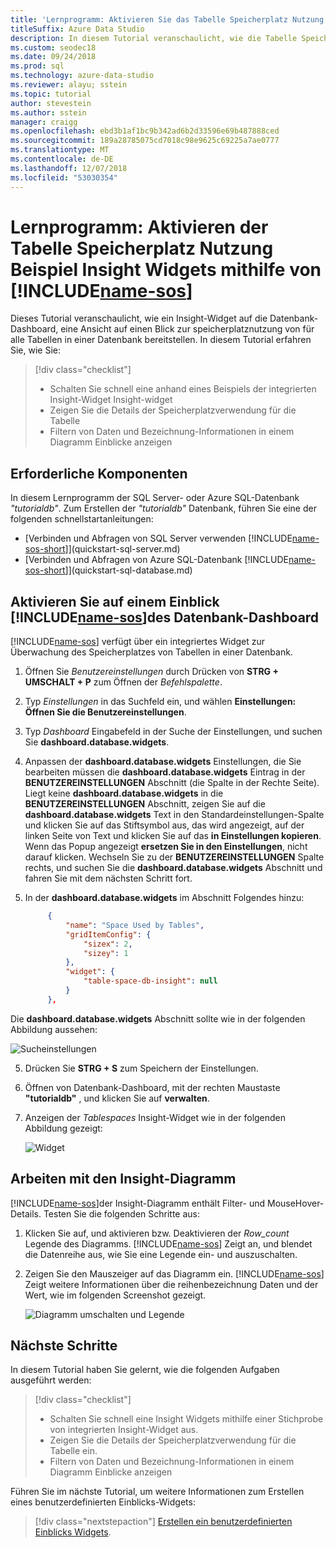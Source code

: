 ```yaml
---
title: 'Lernprogramm: Aktivieren Sie das Tabelle Speicherplatz Nutzung Beispiel Insight-widget'
titleSuffix: Azure Data Studio
description: In diesem Tutorial veranschaulicht, wie die Tabelle Speicherplatz Nutzung Beispiel Einblicke Widget auf dem Studio für Azure Data-Datenbank-Dashboard.
ms.custom: seodec18
ms.date: 09/24/2018
ms.prod: sql
ms.technology: azure-data-studio
ms.reviewer: alayu; sstein
ms.topic: tutorial
author: stevestein
ms.author: sstein
manager: craigg
ms.openlocfilehash: ebd3b1af1bc9b342ad6b2d33596e69b487888ced
ms.sourcegitcommit: 189a28785075cd7018c98e9625c69225a7ae0777
ms.translationtype: MT
ms.contentlocale: de-DE
ms.lasthandoff: 12/07/2018
ms.locfileid: "53030354"
---
```

# <a name="tutorial-enable-the-table-space-usage-sample-insight-widget-using-includename-sosincludesname-sos-shortmd"></a>Lernprogramm: Aktivieren der Tabelle Speicherplatz Nutzung Beispiel Insight Widgets mithilfe von [!INCLUDE[name-sos](../includes/name-sos-short.md)]

Dieses Tutorial veranschaulicht, wie ein Insight-Widget auf die Datenbank-Dashboard, eine Ansicht auf einen Blick zur speicherplatznutzung von für alle Tabellen in einer Datenbank bereitstellen. In diesem Tutorial erfahren Sie, wie Sie:

> [!div class="checklist"]
> * Schalten Sie schnell eine anhand eines Beispiels der integrierten Insight-Widget Insight-widget
> * Zeigen Sie die Details der Speicherplatzverwendung für die Tabelle
> * Filtern von Daten und Bezeichnung-Informationen in einem Diagramm Einblicke anzeigen

## <a name="prerequisites"></a>Erforderliche Komponenten

In diesem Lernprogramm der SQL Server- oder Azure SQL-Datenbank *"tutorialdb"*. Zum Erstellen der *"tutorialdb"* Datenbank, führen Sie eine der folgenden schnellstartanleitungen:

- [Verbinden und Abfragen von SQL Server verwenden [!INCLUDE[name-sos-short](../includes/name-sos-short.md)]](quickstart-sql-server.md)
- [Verbinden und Abfragen von Azure SQL-Datenbank [!INCLUDE[name-sos-short](../includes/name-sos-short.md)]](quickstart-sql-database.md)


## <a name="turn-on-a-management-insight-on-includename-sosincludesname-sos-shortmds-database-dashboard"></a>Aktivieren Sie auf einem Einblick [!INCLUDE[name-sos](../includes/name-sos-short.md)]des Datenbank-Dashboard
[!INCLUDE[name-sos](../includes/name-sos-short.md)] verfügt über ein integriertes Widget zur Überwachung des Speicherplatzes von Tabellen in einer Datenbank.

1. Öffnen Sie *Benutzereinstellungen* durch Drücken von **STRG + UMSCHALT + P** zum Öffnen der *Befehlspalette*.
2. Typ *Einstellungen* in das Suchfeld ein, und wählen **Einstellungen: Öffnen Sie die Benutzereinstellungen**.
2. Typ *Dashboard* Eingabefeld in der Suche der Einstellungen, und suchen Sie **dashboard.database.widgets**.

3. Anpassen der **dashboard.database.widgets** Einstellungen, die Sie bearbeiten müssen die **dashboard.database.widgets** Eintrag in der **BENUTZEREINSTELLUNGEN** Abschnitt (die Spalte in der Rechte Seite). Liegt keine **dashboard.database.widgets** in die **BENUTZEREINSTELLUNGEN** Abschnitt, zeigen Sie auf die **dashboard.database.widgets** Text in den Standardeinstellungen-Spalte und klicken Sie auf das Stiftsymbol aus, das wird angezeigt, auf der linken Seite von Text und klicken Sie auf das **in Einstellungen kopieren**. Wenn das Popup angezeigt **ersetzen Sie in den Einstellungen**, nicht darauf klicken. Wechseln Sie zu der **BENUTZEREINSTELLUNGEN** Spalte rechts, und suchen Sie die **dashboard.database.widgets** Abschnitt und fahren Sie mit dem nächsten Schritt fort.

4. In der **dashboard.database.widgets** im Abschnitt Folgendes hinzu:

   ```json
        {
            "name": "Space Used by Tables",
            "gridItemConfig": {
                "sizex": 2,
                "sizey": 1
            },
            "widget": {
                "table-space-db-insight": null
            }
        },
    ```
Die **dashboard.database.widgets** Abschnitt sollte wie in der folgenden Abbildung aussehen:

   ![Sucheinstellungen](./media/tutorial-table-space-sql-server/insight-table-space.png)

5. Drücken Sie **STRG + S** zum Speichern der Einstellungen.

6. Öffnen von Datenbank-Dashboard, mit der rechten Maustaste **"tutorialdb"** , und klicken Sie auf **verwalten**.

7. Anzeigen der *Tablespaces* Insight-Widget wie in der folgenden Abbildung gezeigt: 

   ![Widget](./media/tutorial-table-space-sql-server/insight-table-space-result.png)


## <a name="working-with-the-insight-chart"></a>Arbeiten mit den Insight-Diagramm

[!INCLUDE[name-sos](../includes/name-sos-short.md)]der Insight-Diagramm enthält Filter- und MouseHover-Details. Testen Sie die folgenden Schritte aus:

1. Klicken Sie auf, und aktivieren bzw. Deaktivieren der *Row_count* Legende des Diagramms. [!INCLUDE[name-sos](../includes/name-sos-short.md)] Zeigt an, und blendet die Datenreihe aus, wie Sie eine Legende ein- und auszuschalten.
    
2. Zeigen Sie den Mauszeiger auf das Diagramm ein. [!INCLUDE[name-sos](../includes/name-sos-short.md)] Zeigt weitere Informationen über die reihenbezeichnung Daten und der Wert, wie im folgenden Screenshot gezeigt.

   ![Diagramm umschalten und Legende](./media/tutorial-table-space-sql-server/insight-table-space-toggle.png)


## <a name="next-steps"></a>Nächste Schritte
In diesem Tutorial haben Sie gelernt, wie die folgenden Aufgaben ausgeführt werden:
> [!div class="checklist"]
> * Schalten Sie schnell eine Insight Widgets mithilfe einer Stichprobe von integrierten Insight-Widget aus.
> * Zeigen Sie die Details der Speicherplatzverwendung für die Tabelle ein.
> * Filtern von Daten und Bezeichnung-Informationen in einem Diagramm Einblicke anzeigen

Führen Sie im nächste Tutorial, um weitere Informationen zum Erstellen eines benutzerdefinierten Einblicks-Widgets:

> [!div class="nextstepaction"]
> [Erstellen ein benutzerdefinierten Einblicks Widgets](tutorial-build-custom-insight-sql-server.md).
